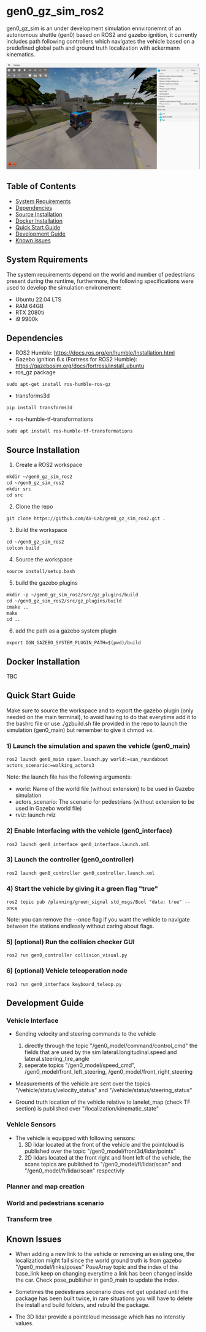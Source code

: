 # gen0_gz_sim_ros2
gen0_gz_sim is an under development simulation ennvironemnt of an autonomous shuttle (gen0) based on ROS2 and gazebo ignition, it currently includes path following controllers which navigates the vehicle based on a predefined global path and ground truth localization with ackermann kinematics.

![](/assets/images/simulation.png)

## Table of Contents 
- [System Requirements](#system-requirements)
- [Dependencies](#dependencies)
- [Source Installation](#source-installation)
- [Docker Installation](#docker-installation)
- [Quick Start Guide](#quick-start-guide)
- [Development Guide](#development-guide)
- [Known issues](#known-issues)


## System Rquirements 
The system requirements depend on the world and number of pedestrians present during the runtime, furthermore, the following specifications were used to develop the simulation environement:
- Ubuntu 22.04 LTS
- RAM 64GB 
- RTX 2080ti
- i9 9900k
  
## Dependencies
-  ROS2 Humble: https://docs.ros.org/en/humble/Installation.html
-  Gazebo ignition 6.x (Fortress for ROS2 Humble): https://gazebosim.org/docs/fortress/install_ubuntu
- ros_gz package
```
sudo apt-get install ros-humble-ros-gz
```
-  transforms3d
```
pip install transforms3d
```
- ros-humble-tf-transformations
```
sudo apt install ros-humble-tf-transformations
```

## Source Installation
1) Create a ROS2 workspace
```
mkdir ~/gen0_gz_sim_ros2
cd ~/gen0_gz_sim_ros2
mkdir src
cd src
```
2) Clone the repo
```
git clone https://github.com/AV-Lab/gen0_gz_sim_ros2.git .
```
3) Build the workspace
```
cd ~/gen0_gz_sim_ros2
colcon build
```
4) Source the workspace
```
source install/setup.bash
```
5) build the gazebo plugins
```
mkdir -p ~/gen0_gz_sim_ros2/src/gz_plugins/build
cd ~/gen0_gz_sim_ros2/src/gz_plugins/build
cmake ..
make
cd ..
```
6) add the path as a gazebo system plugin 
```
export IGN_GAZEBO_SYSTEM_PLUGIN_PATH=$(pwd)/build
```

## Docker Installation
TBC

## Quick Start Guide
Make sure to source the workspace and to export the gazebo plugin (only needed on the main terminal), to avoid having to do that everytime add it to the bashrc file or use ./gzbuild.sh file provided in the repo to launch the simulation (gen0_main) but remember to give it chmod +x.

### 1) Launch the simulation and spawn the vehicle (gen0_main)
```
ros2 launch gen0_main spawn.launch.py world:=san_roundabout actors_scenario:=walking_actors3
```
Note: the launch file has the following arguments:
- world: Name of the world file (without extension) to be used in Gazebo simulation
- actors_scenario: The scenario for pedestrians (without extension to be used in Gazebo world file)
- rviz: launch rviz

### 2) Enable Interfacing with the vehicle (gen0_interface)
```
ros2 launch gen0_interface gen0_interface.launch.xml 
```

### 3) Launch the controller (gen0_controller)
```
ros2 launch gen0_controller gen0_controller.launch.xml 
```

### 4) Start the vehicle by giving it a green flag "true"
```
ros2 topic pub /planning/green_signal std_msgs/Bool "data: true" --once
```
Note: you can remove the --once flag if you want the vehicle to navigate between the stations endlessly without caring about flags.

### 5) (optional) Run the collision checker GUI
```
ros2 run gen0_controller collision_visual.py
```

### 6) (optional) Vehicle teleoperation node
```
ros2 run gen0_interface keyboard_teleop.py
```

## Development Guide

### Vehicle Interface

* Sending velocity and steering commands to the vehicle 
    1) directly through the topic "/gen0_model/command/control_cmd" the fields that are used by the sim lateral.longitudinal.speed and lateral.steering_tire_angle
    2) seperate topics "/gen0_model/speed_cmd", /gen0_model/front_left_steering, /gen0_model/front_right_steering

* Measurements of the vehicle are sent over the topics "/vehicle/status/velocity_status" and "/vehicle/status/steering_status"

* Ground truth location of the vehicle relative to lanelet_map (check TF section) is published over "/localization/kinematic_state"

### Vehicle Sensors
* The vehicle is equipped with following sensors:
    1) 3D lidar located at the front of the vehicle and the pointcloud is published over the topic "/gen0_model/front3d/lidar/points"
    2) 2D lidars located at the front right and front left of the vehicle, the scans topics are published to "/gen0_model/fl/lidar/scan" and "/gen0_model/fr/lidar/scan" respectivly

### Planner and map creation 

### World and pedestrians scenario 

### Transform tree


## Known Issues

- When adding a new link to the vehicle or removing an existing one, the localization might fail since the world ground truth is from gazebo "/gen0_model/links/poses" PoseArray topic and the index of the base_link keep on changing everytime a link has been changed inside the car. Check pose_publisher in gen0_main to update the index.

- Sometimes the pedestirans secenario does not get updated until the package has been built twice, in rare situations you will have to delete the install and build folders, and rebuild the package.

- The 3D lidar provide a pointcloud messsage which has no intenstiy values.
